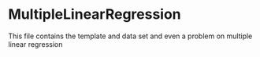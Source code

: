 # MultipleLinearRegression
This file contains the template and data set and even a problem on multiple linear regression
